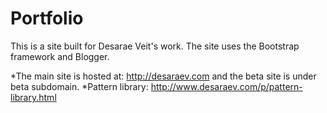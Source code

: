 # Portfolio

This is a site built for Desarae Veit's work. The site uses the Bootstrap framework and Blogger.

*The main site is hosted at: http://desaraev.com and the beta site is under beta subdomain.
*Pattern library: http://www.desaraev.com/p/pattern-library.html
